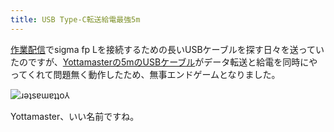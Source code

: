 ```yaml
---
title: USB Type-C転送給電最強5m
---
```

[作業配信](https://www.youtube.com/c/r7kamura)でsigma fp Lを接続するための長いUSBケーブルを探す日々を送っていたのですが、[Yottamasterの5mのUSBケーブル](https://www.amazon.co.jp/dp/B09Y1BY75P)がデータ転送と給電を同時にやってくれて問題無く動作したため、無事エンドゲームとなりました。

![](https://lh5.googleusercontent.com/X7TgcDWUlDGHA2oAOo33Osylcqqx3oF9labcfIj_9Ye8mwd-yuH3J_YIPzUoHpL6GFVyo2y0BqkI_on98WKdhX792AG_99GYMevzT2v0s_ZVKsBOoM4UFrYRwEipjbfn_cDW85qTC_zVimNIJRYHkwA "ɹǝʇsɐɯɐʇʇo⅄")

Yottamaster、いい名前ですね。
